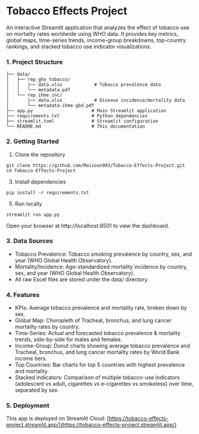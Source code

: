 # Tobacco Effects Project
An interactive Streamlit application that analyzes the effect of tobacco use on mortality rates worldwide using WHO data. It provides key metrics, global maps, time-series trends, income-group breakdowns, top-country rankings, and stacked tobacco use indicator visualizations.

### 1. Project Structure
```
├── data/
│   ├── rep_gho_tobacco/
│   │   ├── data.xlsx            # Tobacco prevalence data
│   │   └── metadata.pdf
│   └── rep_ihme_inc/
│       ├── data.xlsx            # Disease incidence/mortality data
│       └── metadata-ihme-gbd.pdf
├── app.py                      # Main Streamlit application
├── requirements.txt            # Python dependencies
├── streamlit.toml              # Streamlit configuration
└── README.md                   # This documentation
```

### 2. Getting Started
1. Clone the repository
```
git clone https://github.com/Maisoon993/Tobacco-Effects-Project.git
cd Tobacco-Effects-Project
```
3. Install dependencies
```
pip install -r requirements.txt
```
5. Run locally
```
streamlit run app.py
```
Open your browser at http://localhost:8501 to view the dashboard.

### 3. Data Sources
- Tobacco Prevalence: Tobacco smoking prevalence by country, sex, and year (WHO Global Health Observatory).
- Mortality/Incidence: Age-standardized mortality incidence by country, sex, and year (WHO Global Health Observatory).
- All raw Excel files are stored under the data/ directory.

### 4. Features
- KPIs: Average tobacco prevalence and mortality rate, broken down by sex.
- Global Map: Choropleth of Tracheal, bronchus, and lung cancer mortality rates by country.
- Time-Series: Actual and forecasted tobacco prevalence & mortality trends, side-by-side for males and females.
- Income-Group: Donut charts showing average tobacco prevalence and Tracheal, bronchus, and lung cancer mortality rates by World Bank income tiers.
- Top Countries: Bar charts for top 5 countries with highest prevalence and mortality.
- Stacked Indicators: Comparison of multiple tobacco-use indicators (adolescent vs adult, cigarettes vs e-cigarettes vs smokeless) over time, separated by sex.

### 5. Deployment
This app is deployed on Streamlit Cloud:
[https://tobacco-effects-project.streamlit.app/](https://tobacco-effects-project.streamlit.app/)

